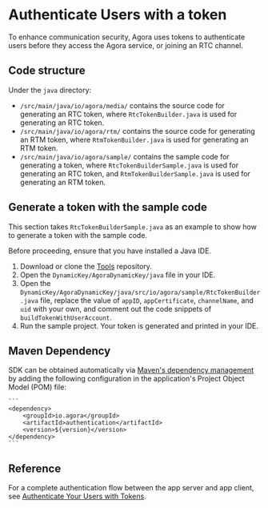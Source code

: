 # Authenticate Users with a token

To enhance communication security, Agora uses tokens to authenticate users before they access the Agora service, or joining an RTC channel.

## Code structure

Under the `java` directory:

* `/src/main/java/io/agora/media/` contains the source code for generating an RTC token, where `RtcTokenBuilder.java` is used for generating an RTC token.
* `/src/main/java/io/agora/rtm/` contains the source code for generating an RTM token, where `RtmTokenBuilder.java` is used for generating an RTM token.
* `/src/main/java/io/agora/sample/` contains the sample code for generating a token, where `RtcTokenBuilderSample.java` is used for generating an RTC token, and `RtmTokenBuilderSample.java` is used for generating an RTM token.

## Generate a token with the sample code

This section takes `RtcTokenBuilderSample.java` as an example to show how to generate a token with the sample code.

Before proceeding, ensure that you have installed a Java IDE.

1. Download or clone the [Tools](https://github.com/AgoraIO/Tools) repository.
2. Open the `DynamicKey/AgoraDynamicKey/java` file in your IDE.
3. Open the `DynamicKey/AgoraDynamicKey/java/src/io/agora/sample/RtcTokenBuilder.java` file, replace the value of `appID`, `appCertificate`, `channelName`, and `uid` with your own, and comment out the code snippets of `buildTokenWithUserAccount`.
4. Run the sample project. Your token is generated and printed in your IDE.

## Maven Dependency

SDK can be obtained automatically via [Maven's dependency management](https://mvnrepository.com/artifact/io.agora/authentication) by adding the following configuration in the application's Project Object Model (POM) file:

    ```
    <dependency>
        <groupId>io.agora</groupId>
        <artifactId>authentication</artifactId>
        <version>${version}</version>
    </dependency>
    ```

## Reference

For a complete authentication flow between the app server and app client, see [Authenticate Your Users with Tokens]().

